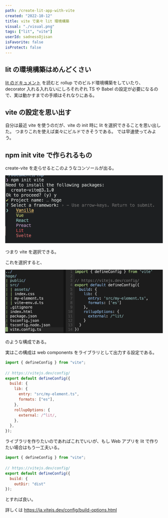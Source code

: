 ```yaml
---
path: /create-lit-app-with-vite
created: "2022-10-12"
title: vite で楽々 lit 環境構築
visual: "./visual.png"
tags: ["lit", "vite"]
userId: sadnessOjisan
isFavorite: false
isProtect: false
---
```


## lit の環境構築はめんどくさい

[lit のドキュメント](https://lit.dev/docs/tools/development/#development-and-production-builds) を読むと rollup でのビルド環境構築をしていたり、decorator 入れる入れないにしろそれぞれ TS や Babel の設定が必要になるので、実は動かすまでの手順はそれなりにある。

## vite の設定を思い出す

自分は最近 vite を使うのだが、vite の init 時に lit を選択できることを思い出した。
つまりこれを使えば楽々にビルドできそうである。
では早速使ってみよう。

## npm init vite で作られるもの

create-vite を走らせるとこのようなコンソールが出る。

![init](./init.png)

つまり vite を選択できる。

これを選択すると、

![dir](./dir.png)

のような構成である。

実はこの構成は web components をライブラリとして出力する設定である。

```js
import { defineConfig } from "vite";

// https://vitejs.dev/config/
export default defineConfig({
  build: {
    lib: {
      entry: "src/my-element.ts",
      formats: ["es"],
    },
    rollupOptions: {
      external: /^lit/,
    },
  },
});
```

ライブラリを作りたいのであればこれでいいが、もし Web アプリを lit で作りたい場合はもう一工夫いる。

```js
import { defineConfig } from "vite";

// https://vitejs.dev/config/
export default defineConfig({
  build: {
    outDir: "dist"
});
```

とすれば良い。

詳しくは <https://ja.vitejs.dev/config/build-options.html>
